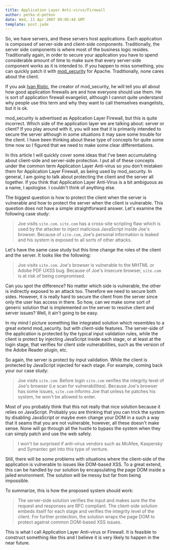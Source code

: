 ```yaml
---
title: Application Layer Anti-virus/Firewall
author: petko-d-petkov
date: Wed, 11 Apr 2007 09:05:44 GMT
template: post.jade
---
```


So, we have servers, and these servers host applications. Each application is composed of server-side and client-side components. Traditionally, the server side components is where most of the business logic resides. Traditionally again, in order to secure your application you have to spend considerable amount of time to make sure that every server-side component works as it is intended to. If you happen to miss something, you can quickly patch it with [mod_security](http://www.modsecurity.org/) for Apache. Traditionally, none cares about the client.

If you ask [Ivan Ristic](http://www.modsecurity.org/blog/), the creator of mod_security, he will tell you all about how good application firewalls are and how everyone should use them. He is sort of application firewall evangelist, although I cannot quite understand why people use this term and why they want to call themselves evangelists, but it is ok.

mod_security is advertised as Application Layer Firewall, but this is quite incorrect. Which side of the application layer we are talking about: server or client? If you play around with it, you will see that it is primarily intended to secure the server although in some situations it may save some trouble for the client. I have been thinking about these type of concepts for quite some time now so I figured that we need to make some clear differentiations.

In this article I will quickly cover some ideas that I've been accumulating about client-side and server-side protection. I put all of these concepts under the common term Application Layer Anti-virus so you don't mistaken them for Application Layer Firewall, as being used by mod_security. In general, I am going to talk about protecting the client and the server all together. If you think that Application Layer Anti-Virus is a bit ambiguous as a name, I apologise. I couldn't think of anything else.

The biggest question is how to protect the client when the server is vulnerable and how to protect the server when the client is vulnerable. This question does not have a simple straightforward answer. Let's examine the following case study:

> Joe visits `site.com`. `site.com` has a cross-site scripting flaw which is used by the attacker to inject malicious JavaScript inside Joe's browser. Because of `site.com`, Joe's personal information is leaked and his system is exposed to all sorts of other attacks.

Let's have the same case study but this time change the roles of the client and the server. It looks like the following:

> Joe visits `site.com`. Joe's browser is vulnerable to the MHTML or Adobe PDF UXSS bug. Because of Joe's insecure browser, `site.com` is at risk of being compromised.

Can you spot the difference? No matter which side is vulnerable, the other is indirectly exposed to an attack too. Therefore we need to secure both sides. However, it is really hard to secure the client from the server since only the user has access in there. So how, can we make some sort of generic solution that is implemented on the server to resolve client and server issues? Well, it ain't going to be easy.

In my mind I picture something like integrated solution which resembles to a great extend mod_security. but with client-side features. The server-side of the application is protected by the typical input validation rules, while the client is protect by injecting JavaScript inside each stage, or at least at the login stage, that verifies for client side vulnerabilities, such as the version of the Adobe Reader plugin, etc.

So again, the server is protect by input validation. While the client is protected by JavaScript injected for each stage. For example, coming back your our case study:

> Joe visits `site.com`. Before login `site.com` verifies the integrity level of Joe's browser (i.e scan for vulnerabilities). Because Joe's browser has some issues, `site.com` informs Joe that unless he patches his system, he won't be allowed to enter.

Most of you probably think that this not really that nice solution because it relies on JavaScript. Probably you are thinking that you can trick the system by disabling JavaScript or maybe even change your DOM in a such a way that it seams that you are not vulnerable, however, all these doesn't make sense. None will go through all the hustle to bypass the system when they can simply patch and use the web safely.

> I won't be surprised if anti-virus vendors such as McAfee, Kaspersky and Symantec get into this type of venture.

Still, there will be some problems with situations where the client-side of the application is vulnerable to issues like DOM-based XSS. To a great extend, this can be handled by our solution by encapsulating the page DOM inside a jailed environment. The solution will be messy but far from being impossible.

To summarize, this is how the proposed system should work:

> The server-side solution verifies the input and makes sure the the request and responses are RFC compliant. The client-side solution embeds itself for each stage and verifies the integrity level of the client. For further protection, the solution wraps the page DOM to protect against common DOM-based XSS issues.

This is what I call Application Layer Anti-virus or Firewall. It is feasible to construct something like this and I believe it is very likely to happen in the near future.
